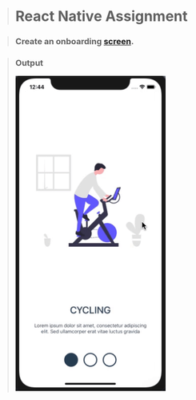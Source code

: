 > # React Native Assignment

> ### Create an onboarding [screen](https://drive.google.com/file/d/19CsSt__nCImoQF_pYs9ZA1nbaUU1FUx3/view?usp=sharing).

> ### Output
>
> <img width="300px" src="./src/asset/output.gif"/>
